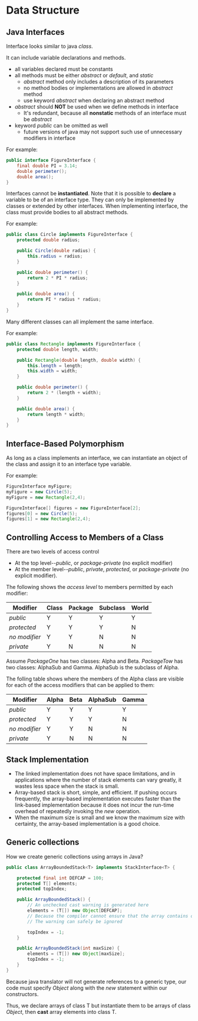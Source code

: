 # Data Structure

## Java Interfaces

Interface looks similar to java *class*.

It can include variable declarations and methods.

  - all variables declared must be constants
  - all methods must be either *abstract* or *default*, and *static*
    - *abstract* method only includes a description of its parameters
    - no method bodies or implementations are allowed in *abstract* method
    - use keyword *abstract* when declaring an abstract method
  - *abstract* should **NOT** be used when we define methods in interface
    - It's redundant, because all **nonstatic** methods of an interface must be *abstract*
  - keyword *public* can be omitted as well
    - future versions of java may not support such use of unnecessary modifiers in interface

For example:

```java
public interface FigureInterface {
    final double PI = 3.14;
    double perimeter();
    double area();
}
```
Interfaces cannot be **instantiated**. 
Note that it is possible to **declare** a variable to be of an interface type. 
They can only be implemented by classes or extended by other interfaces. 
When implementing interface, the class must provide bodies to all abstract methods.

For example:

```java
public class Circle implements FigureInterface {
    protected double radius;

    public Circle(double radius) {
        this.radius = radius;
    }

    public double perimeter() {
        return 2 * PI * radius;
    }

    public double area() {
        return PI * radius * radius;
    }
}
```

Many different classes can all implement the same interface.

For example:

```java
public class Rectangle implements FigureInterface {
    protected double length, width;

    public Rectangle(double length, double width) {
        this.length = length;
        this.width = width;
    }

    public double perimeter() {
        return 2 * (length + width);
    }

    public double area() {
        return length * width;
    }
}
```


## Interface-Based Polymorphism

As long as a class implements an interface, we can instantiate an object of the class and assign it to an interface type variable.

For example:

```java
FigureInterface myFigure;
myFigure = new Circle(5);
myFigure = new Rectangle(2,4);

FigureInterface[] figures = new FigureInterface[2];
figures[0] = new Circle(5);
figures[1] = new Rectangle(2,4);
```

## Controlling Access to Members of a Class

There are two levels of access control

  - At the top level--*public*, or *package-private* (no explicit modifier)
  - At the member level--*public*, *private*, *protected*, or *package-private* (no explicit modifier).

The following shows the *access level* to members permitted by each modifier:

| Modifier      | Class | Package | Subclass | World |
| --------      | ----- | ------- | -------- | ----- |
| *public*      | Y     | Y       | Y        | Y     |
| *protected*   | Y     | Y       | Y        | N     |
| *no modifier* | Y     | Y       | N        | N     |
| *private*     | Y     | N       | N        | N     |

Assume *PackageOne* has two classes: Alpha and Beta. *PackageTow* has two classes: AlphaSub and Gamma. AlphaSub is the subclass of Alpha.

The folling table shows where the members of the Alpha class are visible for each of the access modifiers that can be applied to them:

| Modifier      | Alpha | Beta | AlphaSub | Gamma |
| --------      | ----- | ---- | -------- | ----- |
| *public*      | Y     | Y    | Y        | Y     |
| *protected*   | Y     | Y    | Y        | N     |
| *no modifier* | Y     | Y    | N        | N     |
| *private*     | Y     | N    | N        | N     |

## Stack Implementation

- The linked implementation does not have space limitations, and in applications where the number of stack elements can vary greatly, it  wastes less space when the stack is small.
- Array-based stack is short, simple, and efficient. If pushing occurs frequently, the array-based implementation executes faster than the link-based implementation because it does not incur the run-time overhead of repeatedly invoking the *new* operation.
- When the maximum size is small and we know the maximum size with certainty, the array-based implementation is a good choice.

## Generic collections

How we create generic collections using arrays in Java?

```java
public class ArrayBoundedStack<T> implements StackInterface<T> {

    protected final int DEFCAP = 100;
    protected T[] elements;
    protected topIndex;

    public ArrayBoundedStack() {
        // An unchecked cast warning is generated here
        elements = (T[]) new Object[DEFCAP];
        // Because the compiler cannot ensure that the array contains objects of class T
        // The warning can safely be ignored

        topIndex = -1;
    }

    public ArrayBoundedStack(int maxSize) {
        elements = (T[]) new Object[maxSize];
        topIndex = -1;
    }
}
```

Because java translator will not generate references to a generic type, our code must specify *Object* along with the *new* statement within our constructors.

Thus, we declare arrays of class T but instantiate them to be arrays of class *Object*, then **cast** array elements into class T.
